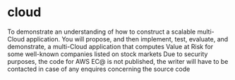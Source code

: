 # cloud
To demonstrate an understanding of how to construct a scalable multi-Cloud application. You will propose, and then implement, test, evaluate, and demonstrate, a multi-Cloud application that computes Value at Risk for some well-known companies listed on stock markets
Due to security purposes, the code for AWS EC@ is not published, the writer will have to be contacted in case of any enquires concerning the source code
